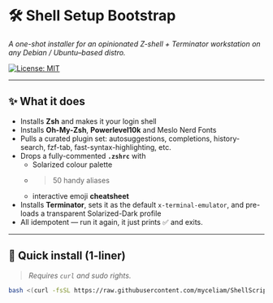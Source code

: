 
# 🛠️ Shell Setup Bootstrap
_A one-shot installer for an opinionated Z-shell + Terminator workstation on any Debian / Ubuntu–based distro._

[![License: MIT](https://img.shields.io/badge/License-MIT-blue.svg)](#license)

---

## ✨ What it does

* Installs **Zsh** and makes it your login shell  
* Installs **Oh-My-Zsh**, **Powerlevel10k** and Meslo Nerd Fonts  
* Pulls a curated plugin set: autosuggestions, completions, history-search, fzf-tab, fast-syntax-highlighting, etc.  
* Drops a fully-commented **`.zshrc`** with  
  * Solarized colour palette  
  * >50 handy aliases  
  * interactive emoji **cheatsheet**  
* Installs **Terminator**, sets it as the default `x-terminal-emulator`, and pre-loads a transparent Solarized-Dark profile  
* All idempotent — run it again, it just prints ✅ and exits.

---

## 🚀 Quick install (1-liner)

> _Requires `curl` and sudo rights._

```bash
bash <(curl -fsSL https://raw.githubusercontent.com/myceliam/ShellScripts/main/shellsetup.sh)
